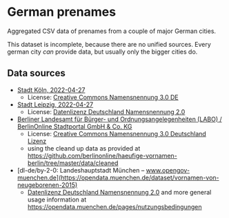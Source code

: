 # German prenames

Aggregated CSV data of prenames from a couple of major German cities.

This dataset is incomplete, because there are no unified sources. Every german city *can* provide data, but usually only the bigger cities do.

## Data sources

* [Stadt Köln, 2022-04-27](https://offenedaten-koeln.de/dataset/vornamen)
  * License: [Creative Commons Namensnennung 3.0 DE](https://creativecommons.org/licenses/by/3.0/de/)
* [Stadt Leipzig, 2022-04-27](https://opendata.leipzig.de/dataset/vornamensstatistik)
  * License: [Datenlizenz Deutschland Namensnennung 2.0](https://www.govdata.de/dl-de/by-2-0)
* [Berliner Landesamt für Bürger- und Ordnungsangelegenheiten (LABO) / BerlinOnline Stadtportal GmbH & Co. KG](https://github.com/berlinonline/haeufige-vornamen-berlin)
  * License: [Creative Commons Namensnennung 3.0 Deutschland Lizenz](https://creativecommons.org/licenses/by/3.0/de/)
  * using the cleand up data as provided at https://github.com/berlinonline/haeufige-vornamen-berlin/tree/master/data/cleaned
* [dl-de/by-2-0: Landeshauptstadt München – www.opengov-muenchen.de](https://opendata.muenchen.de/dataset/vornamen-von-neugeborenen-2015)
  * [Datenlizenz Deutschland Namensnennung 2.0](https://www.govdata.de/dl-de/by-2-0) and more general usage information at https://opendata.muenchen.de/pages/nutzungsbedingungen